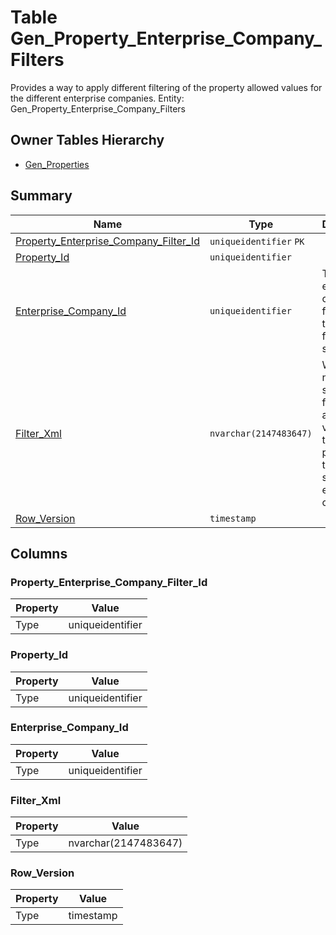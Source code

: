 # Table Gen_Property_Enterprise_Company_Filters

Provides a way to apply different filtering of the property allowed values for the different enterprise companies. Entity: Gen_Property_Enterprise_Company_Filters

## Owner Tables Hierarchy

* [Gen_Properties](Gen_Properties.md)

## Summary

| Name | Type | Description |
| - | - | --- |
|[Property_Enterprise_Company_Filter_Id](#property_enterprise_company_filter_id)|`uniqueidentifier` `PK`||
|[Property_Id](#property_id)|`uniqueidentifier` ||
|[Enterprise_Company_Id](#enterprise_company_id)|`uniqueidentifier` |The enterprise company for which the current filter is specifed.|
|[Filter_Xml](#filter_xml)|`nvarchar(2147483647)` |When not null, specifies a filter for the allowed values of the property for the specified enterprise company.|
|[Row_Version](#row_version)|`timestamp` ||

## Columns

### Property_Enterprise_Company_Filter_Id

| Property | Value |
| - | - |
|Type|uniqueidentifier|

### Property_Id

| Property | Value |
| - | - |
|Type|uniqueidentifier|

### Enterprise_Company_Id

| Property | Value |
| - | - |
|Type|uniqueidentifier|

### Filter_Xml

| Property | Value |
| - | - |
|Type|nvarchar(2147483647)|

### Row_Version

| Property | Value |
| - | - |
|Type|timestamp|


